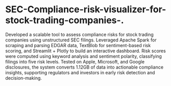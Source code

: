 # SEC-Compliance-risk-visualizer-for-stock-trading-companies-.
Developed a scalable tool to assess compliance risks for stock trading companies using unstructured SEC filings. Leveraged Apache Spark for scraping and parsing EDGAR data, TextBlob for sentiment-based risk scoring, and Streamlit + Plotly to build an interactive dashboard. Risk scores were computed using keyword analysis and sentiment polarity, classifying filings into five risk levels. Tested on Apple, Microsoft, and Google disclosures, the system converts 1.12GB of data into actionable compliance insights, supporting regulators and investors in early risk detection and decision-making.

